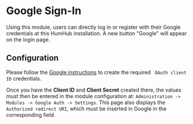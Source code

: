 # Google Sign-In

Using this module, users can directly log in or register with their Google credentials at this HumHub installation. 
A new button "Google" will appear on the login page.

## Configuration

Please follow the [Google instructions](https://developers.google.com/identity/protocols/OpenIDConnect#registeringyourapp) to create the required ` OAuth client ID` credentials.

Once you have the **Client ID** and **Client Secret** created there, the values must then be entered in the module configuration at: `Administration -> Modules -> Google Auth -> Settings`. 
This page also displays the `Authorized redirect URI`, which must be inserted in Google in the corresponding field.





